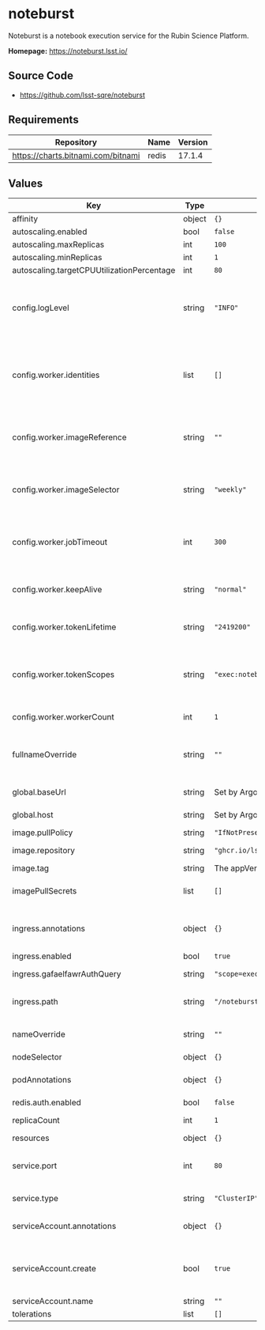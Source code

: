 # noteburst

Noteburst is a notebook execution service for the Rubin Science Platform.

**Homepage:** <https://noteburst.lsst.io/>

## Source Code

* <https://github.com/lsst-sqre/noteburst>

## Requirements

| Repository | Name | Version |
|------------|------|---------|
| https://charts.bitnami.com/bitnami | redis | 17.1.4 |

## Values

| Key | Type | Default | Description |
|-----|------|---------|-------------|
| affinity | object | `{}` |  |
| autoscaling.enabled | bool | `false` |  |
| autoscaling.maxReplicas | int | `100` |  |
| autoscaling.minReplicas | int | `1` |  |
| autoscaling.targetCPUUtilizationPercentage | int | `80` |  |
| config.logLevel | string | `"INFO"` | Logging level: "DEBUG", "INFO", "WARNING", "ERROR", "CRITICAL" |
| config.worker.identities | list | `[]` | Science Platform user identities that workers can acquire. Each item is an object with username and uuid keys |
| config.worker.imageReference | string | `""` | Nublado image reference, applicable when imageSelector is "reference" |
| config.worker.imageSelector | string | `"weekly"` | Nublado image stream to select: "recommended", "weekly" or "reference" |
| config.worker.jobTimeout | int | `300` | The default notebook execution timeout, in seconds. |
| config.worker.keepAlive | string | `"normal"` | Worker keep alive mode: "normal", "fast", "disabled" |
| config.worker.tokenLifetime | string | `"2419200"` | Worker token lifetime, in seconds. |
| config.worker.tokenScopes | string | `"exec:notebook,read:image,read:tap,read:alertdb"` | Nublado2 worker account's token scopes as a comma-separated list. |
| config.worker.workerCount | int | `1` | Number of workers to run |
| fullnameOverride | string | `""` | Override the full name for resources (includes the release name) |
| global.baseUrl | string | Set by Argo CD | Base URL for the environment |
| global.host | string | Set by Argo CD | Host name for ingress |
| image.pullPolicy | string | `"IfNotPresent"` | Image pull policy |
| image.repository | string | `"ghcr.io/lsst-sqre/noteburst"` | Noteburst image repository |
| image.tag | string | The appVersion of the chart | Tag of the image |
| imagePullSecrets | list | `[]` | Secret names to use for all Docker pulls |
| ingress.annotations | object | `{}` | Additional annotations to add to the ingress |
| ingress.enabled | bool | `true` | Enable ingress |
| ingress.gafaelfawrAuthQuery | string | `"scope=exec:admin&auth_type=basic"` | Gafaelfawr auth query string |
| ingress.path | string | `"/noteburst"` | Path prefix where noteburst is hosted |
| nameOverride | string | `""` | Override the base name for resources |
| nodeSelector | object | `{}` |  |
| podAnnotations | object | `{}` | Annotations for API and worker pods |
| redis.auth.enabled | bool | `false` |  |
| replicaCount | int | `1` | Number of API pods to run |
| resources | object | `{}` |  |
| service.port | int | `80` | Port of the service to create and map to the ingress |
| service.type | string | `"ClusterIP"` | Type of service to create |
| serviceAccount.annotations | object | `{}` | Annotations to add to the service account |
| serviceAccount.create | bool | `true` | Specifies whether a service account should be created |
| serviceAccount.name | string | `""` |  |
| tolerations | list | `[]` |  |
